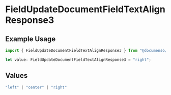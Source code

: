 # FieldUpdateDocumentFieldTextAlignResponse3

## Example Usage

```typescript
import { FieldUpdateDocumentFieldTextAlignResponse3 } from "@documenso/sdk-typescript/models/operations";

let value: FieldUpdateDocumentFieldTextAlignResponse3 = "right";
```

## Values

```typescript
"left" | "center" | "right"
```